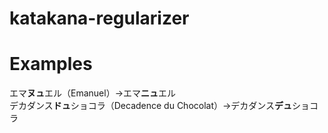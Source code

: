 # katakana-regularizer

# Examples
エマ**ヌュ**エル（Emanuel）→エマ**ニュ**エル  
デカダンス**ドュ**ショコラ（Decadence du Chocolat）→デカダンス**デュ**ショコラ  
